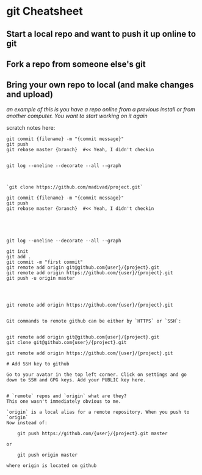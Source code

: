 # git Cheatsheet

## Start a local repo and want to push it up online to git
## Fork a repo from someone else's git
## Bring your own repo to local (and make changes and upload)
*an example of this is you have a repo online from a previous install or from another computer. You want to start working on it again*


scratch notes here:

    git commit {filename} -m "{commit message}"
    git push
    git rebase master {branch}  #<< Yeah, I didn't checkin


    git log --oneline --decorate --all --graph



    `git clone https://github.com/madivad/project.git`

    git commit {filename} -m "{commit message}"
    git push
    git rebase master {branch}  #<< Yeah, I didn't checkin





    git log --oneline --decorate --all --graph

    git init
    git add .
    git commit -m "first commit"
    git remote add origin git@github.com{user}/{project}.git
    git remote add origin https://github.com/{user}/{project}.git
    git push -u origin master




    git remote add origin https://github.com/{user}/{project}.git


    Git commands to remote github can be either by `HTTPS` or `SSH`:


    git remote add origin git@github.com{user}/{project}.git
    git clone git@github.com{user}/{project}.git

    git remote add origin https://github.com/{user}/{project}.git

    # Add SSH key to github

    Go to your avatar in the top left corner. Click on settings and go down to SSH and GPG keys. Add your PUBLIC key here.


    # `remote` repos and `origin` what are they?
    This one wasn't immediately obvious to me.

    `origin` is a local alias for a remote repository. When you push to `origin`
    Now instead of:

        git push https://github.com/{user}/{project}.git master

    or

        git push origin master

    where origin is located on github
